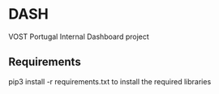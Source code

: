 # DASH
VOST Portugal Internal Dashboard project
## Requirements 
pip3 install -r requirements.txt to install the required libraries
